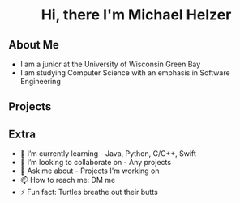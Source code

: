 # <div align="center"> Hi, there I'm Michael Helzer</div>

## About Me
* I am a junior at the University of Wisconsin Green Bay
* I am studying Computer Science with an emphasis in Software Engineering


## Projects

## Extra

- 🌱 I’m currently learning  - Java, Python, C/C++, Swift
- 👯 I’m looking to collaborate on - Any projects
- 💬 Ask me about - Projects I'm working on
- 📫 How to reach me: DM me 
- ⚡ Fun fact: Turtles breathe out their butts

